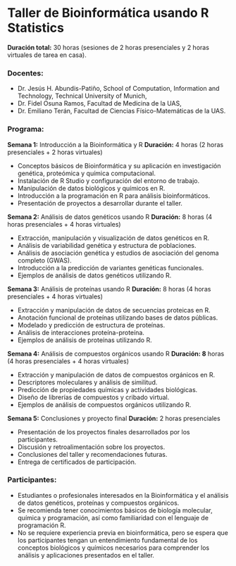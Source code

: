 # Taller de Bioinformática usando R Statistics
**Duración total:** 30 horas (sesiones de 2 horas presenciales y 2 horas virtuales de tarea en casa).

### Docentes:
- Dr. Jesús H. Abundis-Patiño, School of Computation, Information and Technology, Technical University of Munich,
- Dr. Fidel Osuna Ramos, Facultad de Medicina de la  UAS,
- Dr. Emiliano Terán, Facultad de Ciencias Físico-Matemáticas de la UAS.

### Programa:
**Semana 1:** Introducción a la Bioinformática y R
**Duración:** 4 horas (2 horas presenciales + 2 horas virtuales)
- Conceptos básicos de Bioinformática y su aplicación en investigación genética, proteómica y química computacional.
- Instalación de R Studio y configuración del entorno de trabajo.
- Manipulación de datos biológicos y químicos en R.
- Introducción a la programación en R para análisis bioinformáticos.
- Presentación de proyectos a desarrollar durante el taller.

**Semana 2:** Análisis de datos genéticos usando R
**Duración:** 8 horas (4 horas presenciales + 4 horas virtuales)
- Extracción, manipulación y visualización de datos genéticos en R.
- Análisis de variabilidad genética y estructura de poblaciones.
- Análisis de asociación genética y estudios de asociación del genoma completo (GWAS).
- Introducción a la predicción de variantes genéticas funcionales.
- Ejemplos de análisis de datos genéticos utilizando R.

**Semana 3:** Análisis de proteínas usando R
**Duración:** 8 horas (4 horas presenciales + 4 horas virtuales)
- Extracción y manipulación de datos de secuencias proteicas en R.
- Anotación funcional de proteínas utilizando bases de datos públicas.
- Modelado y predicción de estructura de proteínas.
- Análisis de interacciones proteína-proteína.
- Ejemplos de análisis de proteínas utilizando R.

**Semana 4:** Análisis de compuestos orgánicos usando R
**Duración: 8** horas (4 horas presenciales + 4 horas virtuales)
- Extracción y manipulación de datos de compuestos orgánicos en R.
- Descriptores moleculares y análisis de similitud.
- Predicción de propiedades químicas y actividades biológicas.
- Diseño de librerías de compuestos y cribado virtual.
- Ejemplos de análisis de compuestos orgánicos utilizando R.

**Semana 5:** Conclusiones y proyecto final
**Duración:** 2 horas presenciales
- Presentación de los proyectos finales desarrollados por los participantes.
- Discusión y retroalimentación sobre los proyectos.
- Conclusiones del taller y recomendaciones futuras.
- Entrega de certificados de participación.

### Participantes:
- Estudiantes o profesionales interesados en la Bioinformática y el análisis de datos genéticos, proteínas y compuestos orgánicos.
- Se recomienda tener conocimientos básicos de biología molecular, química y programación, así como familiaridad con el lenguaje de programación R. 
- No se requiere experiencia previa en bioinformática, pero se espera que los participantes tengan un entendimiento fundamental de los conceptos biológicos y químicos necesarios para comprender los análisis y aplicaciones presentados en el taller.

